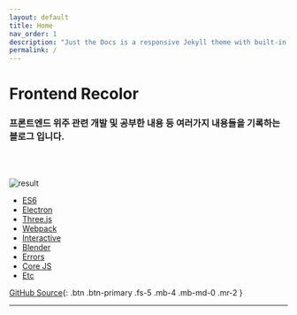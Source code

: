 ```yaml
---
layout: default
title: Home
nav_order: 1
description: "Just the Docs is a responsive Jekyll theme with built-in search that is easily customizable and hosted on GitHub Pages."
permalink: /
---
```


# Frontend Recolor

### 프론트엔드 위주 관련 개발 및 공부한 내용 등 여러가지 내용들을 기록하는 블로그 입니다.

<br/><br/>

![result](./img/home.png)

- [ES6](https://rheeeuro.github.io/es6/)
- [Electron](https://rheeeuro.github.io/electron/)
- [Three.js](https://rheeeuro.github.io/three.js/)
- [Webpack](https://rheeeuro.github.io/webpack/)
- [Interactive](https://rheeeuro.github.io/interactive/)
- [Blender](https://rheeeuro.github.io/blender/)
- [Errors](https://rheeeuro.github.io/errors/)
- [Core JS](https://rheeeuro.github.io/corejs/)
- [Etc](https://rheeeuro.github.io/etc/)

[GitHub Source][github repo]{: .btn .btn-primary .fs-5 .mb-4 .mb-md-0 .mr-2 }

---

[github repo]: https://github.com/rheeeuro/rheeeuro.github.io
